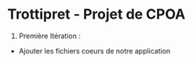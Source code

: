 # Trottipret - Projet de CPOA
1. Première Itération : 
 - Ajouter les fichiers coeurs de notre application

